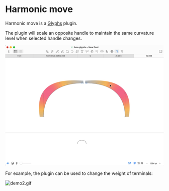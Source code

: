 # Harmonic move

Harmonic move is a [Glyphs](https://glyphsapp.com) plugin.  

The plugin will scale an opposite handle to maintain the same curvature level when selected handle changes.

![demo.gif](./img/demo.gif)

For example, the plugin can be used to change the weight of terminals:

![demo2.gif](./img/demo2.gif)

